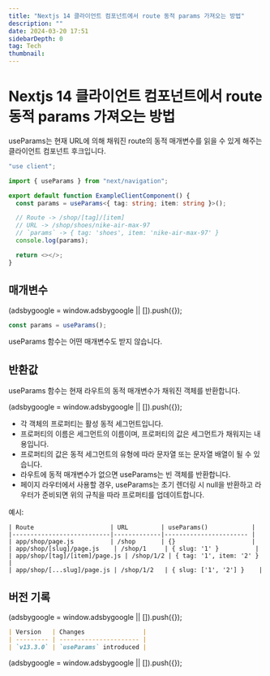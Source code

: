 ```yaml
---
title: "Nextjs 14 클라이언트 컴포넌트에서 route 동적 params 가져오는 방법"
description: ""
date: 2024-03-20 17:51
sidebarDepth: 0
tag: Tech
thumbnail:
---
```


# Nextjs 14 클라이언트 컴포넌트에서 route 동적 params 가져오는 방법

useParams는 현재 URL에 의해 채워진 route의 동적 매개변수를 읽을 수 있게 해주는 클라이언트 컴포넌트 후크입니다.

```typescript
"use client";

import { useParams } from "next/navigation";

export default function ExampleClientComponent() {
  const params = useParams<{ tag: string; item: string }>();

  // Route -> /shop/[tag]/[item]
  // URL -> /shop/shoes/nike-air-max-97
  // `params` -> { tag: 'shoes', item: 'nike-air-max-97' }
  console.log(params);

  return <></>;
}
```

## 매개변수

<!-- ui-log 수평형 -->

<ins class="adsbygoogle"
      style="display:block"
      data-ad-client="ca-pub-4877378276818686"
      data-ad-slot="9743150776"
      data-ad-format="auto"
      data-full-width-responsive="true"></ins>
<component is="script">
(adsbygoogle = window.adsbygoogle || []).push({});
</component>

```js
const params = useParams();
```

useParams 함수는 어떤 매개변수도 받지 않습니다.

## 반환값

useParams 함수는 현재 라우트의 동적 매개변수가 채워진 객체를 반환합니다.

<!-- ui-log 수평형 -->

<ins class="adsbygoogle"
      style="display:block"
      data-ad-client="ca-pub-4877378276818686"
      data-ad-slot="9743150776"
      data-ad-format="auto"
      data-full-width-responsive="true"></ins>
<component is="script">
(adsbygoogle = window.adsbygoogle || []).push({});
</component>

- 각 객체의 프로퍼티는 활성 동적 세그먼트입니다.
- 프로퍼티의 이름은 세그먼트의 이름이며, 프로퍼티의 값은 세그먼트가 채워지는 내용입니다.
- 프로퍼티의 값은 동적 세그먼트의 유형에 따라 문자열 또는 문자열 배열이 될 수 있습니다.
- 라우트에 동적 매개변수가 없으면 useParams는 빈 객체를 반환합니다.
- 페이지 라우터에서 사용할 경우, useParams는 초기 렌더링 시 null을 반환하고 라우터가 준비되면 위의 규칙을 따라 프로퍼티를 업데이트합니다.

예시:

```
| Route                     | URL         | useParams()            |
|---------------------------|-------------|----------------------- |
| app/shop/page.js          | /shop       | {}                     |
| app/shop/[slug]/page.js    | /shop/1     | { slug: '1' }          |
| app/shop/[tag]/[item]/page.js | /shop/1/2 | { tag: '1', item: '2' } |
| app/shop/[...slug]/page.js | /shop/1/2   | { slug: ['1', '2'] }    |
```

## 버전 기록

<!-- ui-log 수평형 -->

<ins class="adsbygoogle"
      style="display:block"
      data-ad-client="ca-pub-4877378276818686"
      data-ad-slot="9743150776"
      data-ad-format="auto"
      data-full-width-responsive="true"></ins>
<component is="script">
(adsbygoogle = window.adsbygoogle || []).push({});
</component>

```markdown
| Version   | Changes                |
| --------- | ---------------------- |
| `v13.3.0` | `useParams` introduced |
```

<!-- ui-log 수평형 -->

<ins class="adsbygoogle"
      style="display:block"
      data-ad-client="ca-pub-4877378276818686"
      data-ad-slot="9743150776"
      data-ad-format="auto"
      data-full-width-responsive="true"></ins>
<component is="script">
(adsbygoogle = window.adsbygoogle || []).push({});
</component>
